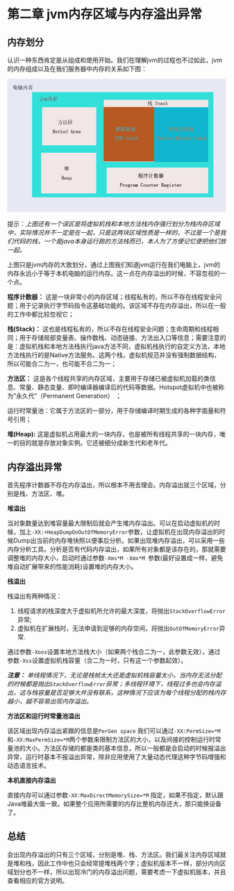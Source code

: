 #	第二章	jvm内存区域与内存溢出异常

##		内存划分

认识一种东西肯定是从组成和使用开始。我们在理解jvm的过程也不过如此，jvm的内存组成以及在我们服务器中内存的关系如下图：

![jvm内存组成图](../../resource/jvm内存组成1.jpg)



提示：*上图还有一个误区是将虚拟机栈和本地方法栈内存强行划分为栈内存区域中，实际情况并不一定是在一起，只是这两块区域性质是一样的，不过是一个是我们代码的栈，一个是java本身运行跑的方法栈而已，本人为了方便记忆便把他们放一起。*

上图只是jvm内存的大致划分，通过上图我们知道jvm运行在我们电脑上，jvm的内存永远小于等于本机电脑的运行内存。这一点在内存溢出的时候，不容忽视的一个点。

**程序计数器：** 这是一块非常小的内存区域；线程私有的，所以不存在线程安全问题；用于记录执行字节码指令这基础功能的。该区域不存在内存溢出，所以在一般的工作中都比较忽视它；

**栈(Stack)：** 这也是线程私有的，所以不存在线程安全问题；生命周期和线程相同；用于存储局部变量表、操作数栈、动态链接、方法出入口等信息；需要注意的是：虚拟机栈和本地方法栈执行java方法不同，虚拟机栈执行的自定义方法，本地方法栈执行的是Native方法服务。这两个栈，虚拟机规范并没有强制数据结构，所以可能合二为一，也可能不合二为一；

**方法区：** 这是各个线程共享的内存区域，主要用于存储已被虚拟机加载的类信息、常量、静态变量、即时编译器编译后的代码等数据。Hotspot虚拟机中也被称为“永久代”（Permanent Generation） ；

运行时常量池：它属于方法区的一部分，用于存储编译时期生成的各种字面量和符号引用；

**堆(Heap):**  这是虚拟机占用最大的一块内存，也是被所有线程共享的一块内存，唯一的目的就是存放对象实例。它还被细分成新生代和老年代。



##		内存溢出异常

首先程序计数器不存在内存溢出，所以根本不用去理会。内存溢出就三个区域，分别是栈、方法区、堆。

**堆溢出**

当对象数量达到堆容量最大限制后就会产生堆内存溢出。可以在启动虚拟机的时候，加上`-XX:+HeapDumpOnOutOfMemoryError`参数，让虚拟机在出现内存溢出的时候Dump出当前的内存堆快照以便事后分析。如果出现堆内存溢出，可以采用一些内存分析工具。分析是否有代码内存溢出，如果所有对象都是该存在的，那就需要调整堆的内存大小，启动时通过参数`-Xms*M -Xmx*M `参数(最好设置成一样，避免堆自动扩展带来的性能消耗)设置堆的内存大小。

**栈溢出**

栈溢出有两种情况：

1. 线程请求的栈深度大于虚拟机所允许的最大深度，将抛出`StackOverflowError`异常;
2. 虚拟机在扩展栈时，无法申请到足够的内存空间，将抛出`OutOfMemoryError`异常.

通过参数`-Xoos`设置本地方法栈大小（如果两个栈合二为一，此参数无效），通过参数`-Xss`设置虚拟机栈容量（合二为一时，只有这一个参数起效）。

***注意：*** *单线程情况下，无论是栈帧太大还是虚拟机栈容量太小，当内存无法分配的时候都是抛出`StackOverflowError`异常；多线程环境下，线程过多也会内存溢出，这与栈容量是否足够大并没有联系，这种情况下应该为每个线程分配的栈内存越小，越不容易出现内存溢出。*

**方法区和运行时常量池溢出**

该区域出现内存溢出紧跟的信息是`PerGen space` 我们可以通过`-XX:PermSize=*M`和`-XX:MaxPermSize=*M`两个参数来限制方法区的大小，以及间接的控制运行时常量池的大小。方法区存储的都是类的基本信息，所以一般都是会启动的时候报溢出异常，运行时基本不报溢出异常，除非应用使用了大量动态代理这种字节码增强和动态语言技术。

**本机直接内存溢出**

直接内存可以通过参数`-XX:MaxDirectMemorySize=*M` 指定，如果不指定，默认跟Java堆最大值一致。如果整个应用所需要的内存比整机内存还大，那只能换设备了。

##		总结

会出现内存溢出的只有三个区域，分别是堆、栈、方法区。我们最关注内存区域就是堆和栈，因此工作中也只会经常提堆栈两个字；虚拟机版本不一样，部分内向区域划分也不一样，所以出现冷门的内存溢出问题，需要考虑一下虚拟机版本，并且查看相应的官方说明。